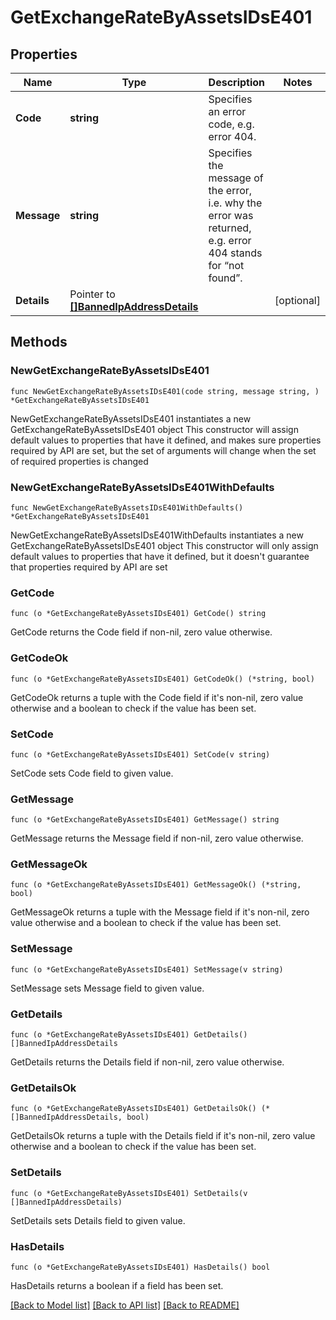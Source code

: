 # GetExchangeRateByAssetsIDsE401

## Properties

Name | Type | Description | Notes
------------ | ------------- | ------------- | -------------
**Code** | **string** | Specifies an error code, e.g. error 404. | 
**Message** | **string** | Specifies the message of the error, i.e. why the error was returned, e.g. error 404 stands for “not found”. | 
**Details** | Pointer to [**[]BannedIpAddressDetails**](BannedIpAddressDetails.md) |  | [optional] 

## Methods

### NewGetExchangeRateByAssetsIDsE401

`func NewGetExchangeRateByAssetsIDsE401(code string, message string, ) *GetExchangeRateByAssetsIDsE401`

NewGetExchangeRateByAssetsIDsE401 instantiates a new GetExchangeRateByAssetsIDsE401 object
This constructor will assign default values to properties that have it defined,
and makes sure properties required by API are set, but the set of arguments
will change when the set of required properties is changed

### NewGetExchangeRateByAssetsIDsE401WithDefaults

`func NewGetExchangeRateByAssetsIDsE401WithDefaults() *GetExchangeRateByAssetsIDsE401`

NewGetExchangeRateByAssetsIDsE401WithDefaults instantiates a new GetExchangeRateByAssetsIDsE401 object
This constructor will only assign default values to properties that have it defined,
but it doesn't guarantee that properties required by API are set

### GetCode

`func (o *GetExchangeRateByAssetsIDsE401) GetCode() string`

GetCode returns the Code field if non-nil, zero value otherwise.

### GetCodeOk

`func (o *GetExchangeRateByAssetsIDsE401) GetCodeOk() (*string, bool)`

GetCodeOk returns a tuple with the Code field if it's non-nil, zero value otherwise
and a boolean to check if the value has been set.

### SetCode

`func (o *GetExchangeRateByAssetsIDsE401) SetCode(v string)`

SetCode sets Code field to given value.


### GetMessage

`func (o *GetExchangeRateByAssetsIDsE401) GetMessage() string`

GetMessage returns the Message field if non-nil, zero value otherwise.

### GetMessageOk

`func (o *GetExchangeRateByAssetsIDsE401) GetMessageOk() (*string, bool)`

GetMessageOk returns a tuple with the Message field if it's non-nil, zero value otherwise
and a boolean to check if the value has been set.

### SetMessage

`func (o *GetExchangeRateByAssetsIDsE401) SetMessage(v string)`

SetMessage sets Message field to given value.


### GetDetails

`func (o *GetExchangeRateByAssetsIDsE401) GetDetails() []BannedIpAddressDetails`

GetDetails returns the Details field if non-nil, zero value otherwise.

### GetDetailsOk

`func (o *GetExchangeRateByAssetsIDsE401) GetDetailsOk() (*[]BannedIpAddressDetails, bool)`

GetDetailsOk returns a tuple with the Details field if it's non-nil, zero value otherwise
and a boolean to check if the value has been set.

### SetDetails

`func (o *GetExchangeRateByAssetsIDsE401) SetDetails(v []BannedIpAddressDetails)`

SetDetails sets Details field to given value.

### HasDetails

`func (o *GetExchangeRateByAssetsIDsE401) HasDetails() bool`

HasDetails returns a boolean if a field has been set.


[[Back to Model list]](../README.md#documentation-for-models) [[Back to API list]](../README.md#documentation-for-api-endpoints) [[Back to README]](../README.md)


